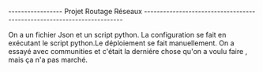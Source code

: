 ----------------- Projet Routage Réseaux  -----------------------------------------------------------------------

On a un fichier Json et un script python.
La configuration se fait en exécutant le script python.Le déploiement se fait manuellement.
On a essayé avec communities et c'était la derniére chose qu'on a voulu faire , mais ça n'a pas marché. 
